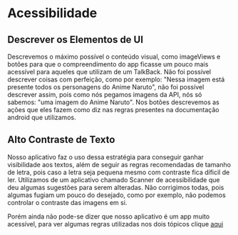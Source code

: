 # Acessibilidade


## Descrever os Elementos de UI

Descrevemos o máximo possível o conteúdo visual, como imageViews e botões para que o compreendimento do app ficasse um pouco mais acessível para aqueles que utilizam de um TalkBack. Não foi possível descrever coisas com perfeição, como por exemplo: "Nessa imagem está presente todos os personagens do Anime Naruto", não foi possível descrever assim, pois como nós pegamos imagens da API, nós só sabemos: "uma imagem do Anime Naruto". Nos botões descrevemos as ações que eles fazem como diz nas regras presentes na documentação android que utilizamos. 

## Alto Contraste de Texto

Nosso aplicativo faz o uso dessa estratégia para conseguir ganhar visibilidade aos textos, além de seguir as regras recomendadas de tamanho de letra, pois caso a letra seja pequena mesmo com contraste fica díficil de ler. Utilizamos de um aplicativo chamado Scanner de acessibilidade que deu algumas sugestões para serem alteradas. Não corrigimos todas, pois algumas fugiam um pouco do desejado, como por exemplo, não podemos controlar o contraste das imagens em si.


Porém ainda não pode-se dizer que nosso aplicativo é um app muito acessível, para ver algumas regras utilizadas nos dois tópicos clique [aqui](https://developer.android.com/guide/topics/ui/accessibility/apps)
